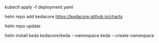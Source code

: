 kubectl apply -f deployment.yaml

helm repo add kedacore https://kedacore.github.io/charts

helm repo update

helm install keda kedacore/keda --namespace keda --create-namespace
